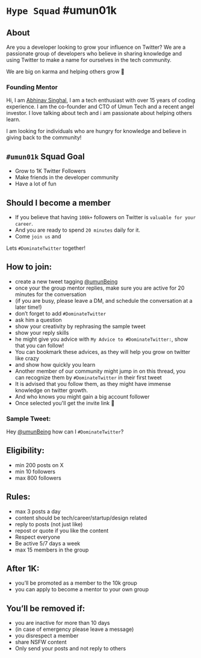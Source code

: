 # `Hype Squad`  \#umun01k

## About
Are you a developer looking to grow your influence on Twitter? 
We are a passionate group of developers who believe in sharing knowledge and using Twitter to make a name for ourselves in the tech community. 

We are big on karma and helping others grow 🚀

### Founding Mentor
Hi, I am [Abhinav Singhal](https://x.com/umunbeing), I am a tech enthusiast with over 15 years of coding experience. I am the co-founder and CTO of Umun Tech and a recent angel investor. I love talking about tech and i am passionate about helping others learn.  

I am looking for individuals who are hungry for knowledge and believe in giving back to the community!

## `#umun01k` Squad Goal
- Grow to 1K Twitter Followers
- Make friends in the developer community 
- Have a lot of fun

## Should I become a member
- If you believe that having `100k+` followers on Twitter is `valuable for your career`. 
- And you are ready to spend `20 minutes` daily for it. 
- Come `join us` and 

Lets `#DominateTwitter` together!

## How to join:
- create a new tweet tagging [@umunBeing](https://x.com/umunbeing)
- once your the group mentor replies, make sure you are active for 20 minutes for the conversation
- (if you are busy, please leave a DM, and schedule the conversation at a later time!)
- don’t forget to add `#DominateTwitter`
- ask him a question
- show your creativity by rephrasing the sample tweet
- show your reply skills
- he might give you advice with `My Advice to #DominateTwitter:`, show that you can follow!
- You can bookmark these advices, as they will help you grow on twitter like crazy
- and show how quickly you learn
- Another member of our community might jump in on this thread, you can recognize them by `#DominateTwitter` in their first tweet
- It is advised that you follow them, as they might have immense knowledge on twitter growth.
- And who knows you might gain a big account follower
- Once selected you'll get the invite link 🎉

### Sample Tweet:
Hey [@umunBeing](https://x.com/umunbeing) how can I `#DominateTwitter`?

## Eligibility:
- min 200 posts on X
- min 10 followers
- max 800 followers

## Rules:
- max 3 posts a day
- content should be tech/career/startup/design related
- reply to posts (not just like)
- repost or quote if you like the content
- Respect everyone
- Be active 5/7 days a week
- max 15 members in the group

## After 1K:
- you’ll be promoted as a member to the 10k group
- you can apply to become a mentor to your own group 

## You’ll be removed if:
- you are inactive for more than 10 days
- (in case of emergency please leave a message)
- you disrespect a member
- share NSFW content
- Only send your posts and not reply to others
